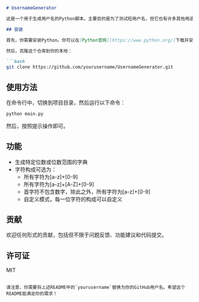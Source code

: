 ```markdown
# UsernameGenerator

这是一个用于生成用户名的Python脚本。主要目的是为了测试短用户名，但它也有许多其他用途，比如密码生成、测试数据生成等。

## 安装

首先，你需要安装Python。你可以在[Python官网](https://www.python.org/)下载并安装。

然后，克隆这个仓库到你的本地：

```bash
git clone https://github.com/yourusername/UsernameGenerator.git
```

## 使用方法

在命令行中，切换到项目目录，然后运行以下命令：

```bash
python main.py
```

然后，按照提示操作即可。

## 功能

- 生成特定位数或位数范围的字典
- 字符构成可选为：
    - 所有字符为[a-z]+[0-9]
    - 所有字符为[a-z]+[A-Z]+[0-9]
    - 首字符不包含数字，除此之外，所有字符为[a-z]+[0-9]
    - 自定义模式，每一位字符的构成可以自定义

## 贡献

欢迎任何形式的贡献，包括但不限于问题反馈、功能建议和代码提交。

## 许可证

MIT
```

请注意，你需要将上述README中的`yourusername`替换为你的GitHub用户名。希望这个README能满足你的需求！
